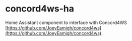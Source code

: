 # concord4ws-ha

Home Assistant component to interface with Concord4WS [https://github.com/JoeyEamigh/concord4ws](https://github.com/JoeyEamigh/concord4ws).
